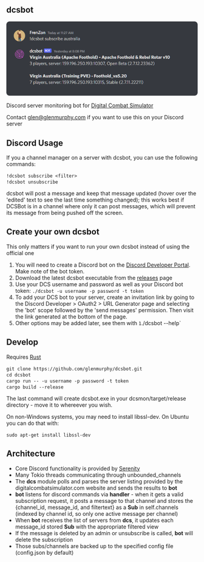 ## dcsbot
![screenshot](./screenshot.png)

Discord server monitoring bot for [Digital Combat Simulator](https://digitalcombatsimulator.com/)

Contact [glen@glenmurphy.com](mailto:glen@glenmurphy.com) if you want to use this on your Discord server

## Discord Usage

If you a channel manager on a server with dcsbot, you can use the following commands:

```
!dcsbot subscribe <filter>
!dcsbot unsubscribe
```

dcsbot will post a message and keep that message updated (hover over the 'edited' text to see the last time something changed); this works best if DCSBot is in a channel where only it can post messages, which will prevent its message from being pushed off the screen.

## Create your own dcsbot

This only matters if you want to run your own dcsbot instead of using the official one

1. You will need to create a Discord bot on the [Discord Developer Portal](https://discord.com/developers/applications). Make note of the bot token.
2. Download the latest dcsbot executable from the [releases](https://github.com/glenmurphy/dcsmon/releases) page
3. Use your DCS username and password as well as your Discord bot token: `./dcsbot -u username -p password -t token`
4. To add your DCS bot to your server, create an invitation link by going to the Discord Developer > OAuth2 > URL Generator page and selecting the 'bot' scope followed by the 'send messages' permission. Then visit the link generated at the bottom of the page.
5. Other options may be added later, see them with `1`./dcsbot --help`

## Develop

Requires [Rust](https://www.rust-lang.org/tools/install)

    git clone https://github.com/glenmurphy/dcsbot.git
    cd dcsbot
    cargo run -- -u username -p password -t token
    cargo build --release

The last command will create dcsbot.exe in your dcsmon/target/release directory - move it to whereever you wish.

On non-Windows systems, you may need to install libssl-dev. On Ubuntu you can do that with:

    sudo apt-get install libssl-dev

## Architecture

- Core Discord functionality is provided by [Serenity](https://github.com/serenity-rs/serenity)
- Many Tokio threads communicating through unbounded_channels
- The **dcs** module polls and parses the server listing provided by the digitalcombatsimulator.com website and sends the results to **bot**
- **bot** listens for discord commands via **handler** - when it gets a valid subscription request, it posts a message to that channel and stores the {channel_id, message_id, and filtertext} as a **Sub** in self.channels (indexed by channel id, so only one active message per channel)
- When **bot** receives the list of servers from **dcs**, it updates each message_id stored **Sub** with the appropriate filtered view
- If the message is deleted by an admin or unsubscribe is called, **bot** will delete the subscription
- Those subs/channels are backed up to the specified config file (config.json by default)
